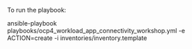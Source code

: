 To run the playbook:

ansible-playbook playbooks/ocp4_workload_app_connectivity_workshop.yml -e ACTION=create  -i inventories/inventory.template